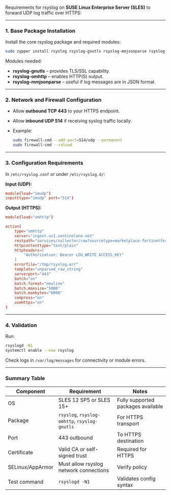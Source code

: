 Requirements for rsyslog on **SUSE Linux Enterprise Server (SLES)** to forward UDP log traffic over HTTPS:

---

### 1. Base Package Installation

Install the core rsyslog package and required modules:

```bash
sudo zypper install rsyslog rsyslog-gnutls rsyslog-mmjsonparse rsyslog-omhttp
```

Modules needed:

* **rsyslog-gnutls** – provides TLS/SSL capability.
* **rsyslog-omhttp** – enables HTTP(S) output.
* **rsyslog-mmjsonparse** – useful if log messages are in JSON format.

---

### 2. Network and Firewall Configuration

* Allow **outbound TCP 443** to your HTTPS endpoint.
* Allow **inbound UDP 514** if receiving syslog traffic locally.
* Example:

  ```bash
  sudo firewall-cmd --add-port=514/udp --permanent
  sudo firewall-cmd --reload
  ```

---

### 3. Configuration Requirements

In `/etc/rsyslog.conf` or under `/etc/rsyslog.d/`:

**Input (UDP):**

```conf
module(load="imudp")
input(type="imudp" port="514")
```

**Output (HTTPS):**

```conf
module(load="omhttp")

action(
    type="omhttp"
    server="ingest.us1.sentinelone.net"
    restpath="services/collector/raw?sourcetype=marketplace-fortinetfortigate-latest"
    httpcontenttype="text/plain"
    httpheaders=[	
        "Authorization: Bearer LOG_WRITE_ACCESS_KEY"
    ]
    errorfile="/tmp/rsyslog.err"
    template="unparsed_raw_string"
    serverport="443"
    batch="on"
    batch.format="newline"
    batch.maxsize="5000"
    batch.maxbytes="6000"
    compress="on"
    useHttps="on"
)
```

---

### 4. Validation

Run:

```bash
rsyslogd -N1
systemctl enable --now rsyslog
```

Check logs in `/var/log/messages` for connectivity or module errors.

---

### Summary Table

| Component        | Requirement                                   | Notes                              |
| ---------------- | --------------------------------------------- | ---------------------------------- |
| OS               | SLES 12 SP5 or SLES 15+                       | Fully supported packages available |
| Package          | `rsyslog`, `rsyslog-omhttp`, `rsyslog-gnutls` | For HTTPS transport                |
| Port             | 443 outbound                                  | To HTTPS destination               |
| Certificate      | Valid CA or self-signed trust                 | Required for HTTPS                 |
| SELinux/AppArmor | Must allow rsyslog network connections        | Verify policy                      |
| Test command     | `rsyslogd -N1`                                | Validates config syntax            |

